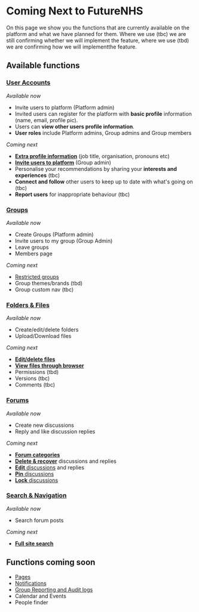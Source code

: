 # Coming Next to FutureNHS

On this page we show you the functions that are currently available on the platform and what we have planned for them. 
Where we use (tbc) we are still confirming whether we will implement the feature, where we use (tbd) we are confirming how we will implementthe feature.

## Available functions

### [User Accounts](https://github.com/nhsengland/futurenhs-roadmap/projects/1?card_filter_query=label%3A%22user+accounts%22)
_Available now_
- Invite users to platform (Platform admin) 
- Invited users can register for the platform with **basic profile** information (name, email, profile pic).
- Users can **view other users profile information**.
- **User roles** include Platform admins, Group admins and Group members

_Coming next_
- [**Extra profile information**](https://github.com/nhsengland/futurenhs-roadmap/issues/39) (job title, organisation, pronouns etc)
- [**Invite users to platform**](https://github.com/nhsengland/futurenhs-roadmap/issues/40) (Group admin) 
- Personalise your recommendations by sharing your **interests and experiences** (tbc)
- **Connect and follow** other users to keep up to date with what's going on (tbc)
- **Report users** for inappropriate behaviour (tbc)

### [Groups](https://github.com/nhsengland/futurenhs-roadmap/projects/1?card_filter_query=label%3Agroups)
_Available now_
- Create Groups (Platform admin)
- Invite users to my group (Group Admin)
- Leave groups
- Members page

_Coming next_
- [Restricted groups](https://github.com/nhsengland/futurenhs-roadmap/issues/41)
- Group themes/brands (tbd)
- Group custom nav (tbc)


### [Folders & Files](https://github.com/nhsengland/futurenhs-roadmap/projects/1?card_filter_query=label%3A%22folders+%26+files%22)
_Available now_
- Create/edit/delete folders
- Upload/Download files

_Coming next_
- [**Edit/delete files**](https://github.com/nhsengland/futurenhs-roadmap/issues/47)
- [**View files through browser**](https://github.com/nhsengland/futurenhs-roadmap/issues/32)
- Permissions (tbd)
- Versions (tbc)
- Comments (tbc)

### [Forums](https://github.com/nhsengland/futurenhs-roadmap/projects/1?card_filter_query=label%3Aforums)
_Available now_
- Create new discussions
- Reply and like discussion replies

_Coming next_
- [**Forum categories**](https://github.com/nhsengland/futurenhs-roadmap/issues/42)
- [**Delete & recover**](https://github.com/nhsengland/futurenhs-roadmap/issues/43) discussions and replies
- [**Edit** discussions](https://github.com/nhsengland/futurenhs-roadmap/issues/46) and replies
- [**Pin** discussions](https://github.com/nhsengland/futurenhs-roadmap/issues/45)
- [**Lock** discussions](https://github.com/nhsengland/futurenhs-roadmap/issues/44)

### [Search & Navigation](https://github.com/nhsengland/futurenhs-roadmap/projects/1?card_filter_query=label%3A%22search+%26+navigation%22)
_Available now_
- Search forum posts

_Coming next_
- [**Full site search**](https://github.com/nhsengland/futurenhs-roadmap/issues/14)

## Functions coming soon

- [Pages](https://github.com/nhsengland/futurenhs-roadmap/projects/1?card_filter_query=label%3Apages)
- [Notifications](https://github.com/nhsengland/futurenhs-roadmap/projects/1?card_filter_query=label%3Anotifications)
- [Group Reporting and Audit logs](https://github.com/nhsengland/futurenhs-roadmap/projects/1?card_filter_query=label%3A%22reporting+%26+audits%22)
- Calendar and Events
- People finder
